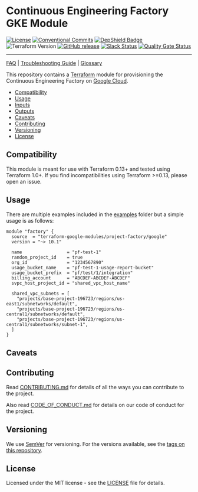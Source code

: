 # Continuous Engineering Factory GKE Module

[![License](https://img.shields.io/github/license/ContinuousEngineeringProject/terraform-google-factory)](https://github.com/ContinuousEngineeringProject/terraform-google-factory/blob/master/LICENSE)
[![Conventional Commits](https://img.shields.io/badge/Conventional%20Commits-1.0.0-yellow.svg)](https://conventionalcommits.org)
[![DepShield Badge](https://depshield.sonatype.org/badges/ContinuousEngineeringProject/terraform-google-factory/depshield.svg)](https://depshield.github.io)
![Terraform Version](https://img.shields.io/badge/tf-%3E%3D0.12.0-blue.svg)
[![GitHub release](https://img.shields.io/github/v/release/ContinuousEngineeringProject/terraform-google-factory?include_prereleases)](https://github.com/ContinuousEngineeringProject/terraform-google-factory/releases/latest)
[![Slack Status](https://img.shields.io/badge/slack-join_chat-white.svg?logo=slack&style=social)](https://continuousengproject.slack.com)
[![Quality Gate Status](https://sonarcloud.io/api/project_badges/measure?project=ContinuousEngineeringProject_terraform-google-factory&metric=alert_status)](https://sonarcloud.io/dashboard?id=ContinuousEngineeringProject_terraform-google-factory)

---
[FAQ](/docs/contributors/FAQ.md) | [Troubleshooting Guide](/docs/contributors/TROUBLESHOOTING.md) | [Glossary](/docs/contributors/GLOSSARY.md)

This repository contains a [Terraform](https://www.terraform.io/) module for provisioning the Continuous Engineering Factory on [Google Cloud](https://cloud.google.com/).

<!-- TOC -->
- [Compatibility](#compatibility)
- [Usage](#usage)
- [Inputs](#inputs)
- [Outputs](#outputs)
- [Caveats](#caveats)
- [Contributing](#contributing)
- [Versioning](#versioning)
- [License](#license)
<!-- /TOC -->

## Compatibility
This module is meant for use with Terraform 0.13+ and tested using Terraform 1.0+. If you find incompatibilities using Terraform >=0.13, please open an issue.

## Usage
There are multiple examples included in the [examples](../examples) folder but a simple usage is as follows:

```hcl
module "factory" {
  source  = "terraform-google-modules/project-factory/google"
  version = "~> 10.1"

  name                 = "pf-test-1"
  random_project_id    = true
  org_id               = "1234567890"
  usage_bucket_name    = "pf-test-1-usage-report-bucket"
  usage_bucket_prefix  = "pf/test/1/integration"
  billing_account      = "ABCDEF-ABCDEF-ABCDEF"
  svpc_host_project_id = "shared_vpc_host_name"

  shared_vpc_subnets = [
    "projects/base-project-196723/regions/us-east1/subnetworks/default",
    "projects/base-project-196723/regions/us-central1/subnetworks/default",
    "projects/base-project-196723/regions/us-central1/subnetworks/subnet-1",
  ]
}
```

<!-- BEGIN_TF_DOCS -->

<!-- END_TF_DOCS -->

## Caveats

## Contributing

Read [CONTRIBUTING.md][CONTRIB] for details of all the ways you can contribute to the project.

Also read [CODE\_OF\_CONDUCT.md][COC] for details on our code of conduct for the project.

## Versioning

We use [SemVer][SEMVER] for versioning. For the versions available, see the [tags on this repository][REPOTAGS].

## License

Licensed under the MIT license - see the [LICENSE][LICENSE] file for details.

[LICENSE]: ../LICENSE
[SEMVER]: http://semver.org/
[COC]: ../CODE\_OF\_CONDUCT.md
[CONTRIB]: ../CONTRIBUTING.md
[REPOTAGS]: https://github.com/continuousengineeringproject/terraform-google-factory/tags
